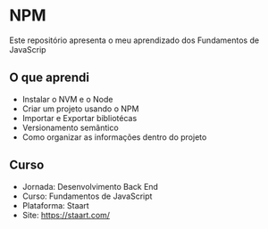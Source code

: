 # NPM
Este repositório apresenta o meu aprendizado dos Fundamentos de JavaScrip

## O que aprendi
- Instalar o NVM e o Node
- Criar um projeto usando o NPM
- Importar e Exportar bibliotécas 
- Versionamento semãntico
- Como organizar as informações dentro do projeto

## Curso
- Jornada: Desenvolvimento Back End 
- Curso: Fundamentos de JavaScript
- Plataforma: Staart
- Site: https://staart.com/
